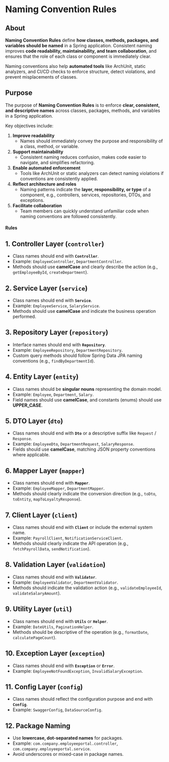 # Naming Convention Rules

## About

**Naming Convention Rules** define **how classes, methods, packages, and variables should be named** in a Spring application. Consistent naming improves **code readability, maintainability, and team collaboration**, and ensures that the role of each class or component is immediately clear.

Naming conventions also help **automated tools** like ArchUnit, static analyzers, and CI/CD checks to enforce structure, detect violations, and prevent misplacements of classes.

## Purpose

The purpose of **Naming Convention Rules** is to enforce **clear, consistent, and descriptive names** across classes, packages, methods, and variables in a Spring application.

Key objectives include:

1. **Improve readability**
   * Names should immediately convey the purpose and responsibility of a class, method, or variable.
2. **Support maintainability**
   * Consistent naming reduces confusion, makes code easier to navigate, and simplifies refactoring.
3. **Enable automated enforcement**
   * Tools like ArchUnit or static analyzers can detect naming violations if conventions are consistently applied.
4. **Reflect architecture and roles**
   * Naming patterns indicate the **layer, responsibility, or type** of a component, e.g., controllers, services, repositories, DTOs, and exceptions.
5. **Facilitate collaboration**
   * Team members can quickly understand unfamiliar code when naming conventions are followed consistently.

#### Rules

## **1. Controller Layer (`controller`)**

* Class names should end with **`Controller`**.
* Example: `EmployeeController`, `DepartmentController`.
* Methods should use **camelCase** and clearly describe the action (e.g., `getEmployeeById`, `createDepartment`).

## **2. Service Layer (`service`)**

* Class names should end with **`Service`**.
* Example: `EmployeeService`, `SalaryService`.
* Methods should use **camelCase** and indicate the business operation performed.

## **3. Repository Layer (`repository`)**

* Interface names should end with **`Repository`**.
* Example: `EmployeeRepository`, `DepartmentRepository`.
* Custom query methods should follow Spring Data JPA naming conventions (e.g., `findByDepartmentId`).

## **4. Entity Layer (`entity`)**

* Class names should be **singular nouns** representing the domain model.
* Example: `Employee`, `Department`, `Salary`.
* Field names should use **camelCase**, and constants (enums) should use **UPPER\_CASE**.

## **5. DTO Layer (`dto`)**

* Class names should end with **`Dto`** or a descriptive suffix like `Request` / `Response`.
* Example: `EmployeeDto`, `DepartmentRequest`, `SalaryResponse`.
* Fields should use **camelCase**, matching JSON property conventions where applicable.

## **6. Mapper Layer (`mapper`)**

* Class names should end with **`Mapper`**.
* Example: `EmployeeMapper`, `DepartmentMapper`.
* Methods should clearly indicate the conversion direction (e.g., `toDto`, `toEntity`, `mapToLoyaltyResponse`).

## **7. Client Layer (`client`)**

* Class names should end with **`Client`** or include the external system name.
* Example: `PayrollClient`, `NotificationServiceClient`.
* Methods should clearly indicate the API operation (e.g., `fetchPayrollData`, `sendNotification`).

## **8. Validation Layer (`validation`)**

* Class names should end with **`Validator`**.
* Example: `EmployeeValidator`, `DepartmentValidator`.
* Methods should indicate the validation action (e.g., `validateEmployeeId`, `validateSalaryAmount`).

## **9. Utility Layer (`util`)**

* Class names should end with **`Utils`** or **`Helper`**.
* Example: `DateUtils`, `PaginationHelper`.
* Methods should be descriptive of the operation (e.g., `formatDate`, `calculatePageCount`).

## **10. Exception Layer (`exception`)**

* Class names should end with **`Exception`** or **`Error`**.
* Example: `EmployeeNotFoundException`, `InvalidSalaryException`.

## **11. Config Layer (`config`)**

* Class names should reflect the configuration purpose and end with **`Config`**.
* Example: `SwaggerConfig`, `DataSourceConfig`.

## **12. Package Naming**

* Use **lowercase, dot-separated names** for packages.
* Example: `com.company.employeeportal.controller`, `com.company.employeeportal.service`.
* Avoid underscores or mixed-case in package names.

